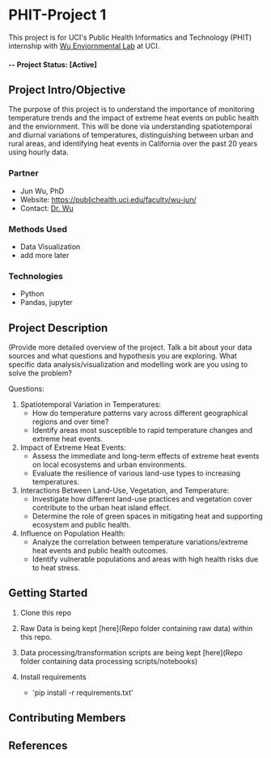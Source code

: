 # PHIT-Project 1
This project is for UCI's Public Health Informatics and Technology (PHIT) internship with [Wu Enviornmental Lab]([https://drwulab.net/]) at UCI.

#### -- Project Status: [Active]

## Project Intro/Objective
The purpose of this project is to understand the importance of monitoring temperature trends and the impact of extreme heat events on public health and the enviornment. This will be done via understanding spatiotemporal and diurnal variations of temperatures, distinguishing between urban and rural areas, and identifying heat events in California over the past 20 years using hourly data. 

### Partner
* Jun Wu, PhD
* Website: https://publichealth.uci.edu/faculty/wu-jun/
* Contact: [Dr. Wu]([junwu@hs.uci.edu])

### Methods Used
* Data Visualization
* add more later

### Technologies
* Python
* Pandas, jupyter


## Project Description
(Provide more detailed overview of the project.  Talk a bit about your data sources and what questions and hypothesis you are exploring. What specific data analysis/visualization and modelling work are you using to solve the problem? 

Questions: 
1. Spatiotemporal Variation in Temperatures:
   - How do temperature patterns vary across different geographical regions and over time?
   - Identify areas most susceptible to rapid temperature changes and extreme heat events.
3. Impact of Extreme Heat Events:
   - Assess the immediate and long-term effects of extreme heat events on local ecosystems and urban environments.
   - Evaluate the resilience of various land-use types to increasing temperatures.
4. Interactions Between Land-Use, Vegetation, and Temperature:
   - Investigate how different land-use practices and vegetation cover contribute to the urban heat island effect.
   - Determine the role of green spaces in mitigating heat and supporting ecosystem and public health.
5. Influence on Population Health:
   - Analyze the correlation between temperature variations/extreme heat events and public health outcomes.
   - Identify vulnerable populations and areas with high health risks due to heat stress.


## Getting Started

1. Clone this repo
   
2. Raw Data is being kept [here](Repo folder containing raw data) within this repo.
    
3. Data processing/transformation scripts are being kept [here](Repo folder containing data processing scripts/notebooks)
  
4. Install requirements
    - 'pip install -r requirements.txt'


## Contributing Members

## References
